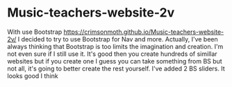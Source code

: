 # Music-teachers-website-2v
With use Bootstrap
https://crimsonmoth.github.io/Music-teachers-website-2v/
I decided to try to use Bootstrap for Nav and more. Actually, I've been always thinking that Bootstrap is too limits the imagination and creation.
I'm not even sure if I still use it. It's good then you create hundreds of simillar websites but if you create one I guess you can take something from BS but not all, it's going to better create the rest yourself. 
I've added 2  BS sliders. It looks good I think
